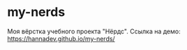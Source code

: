 # my-nerds
Моя вёрстка учебного проекта "Нёрдс".
Ссылка на демо: https://hannadev.github.io/my-nerds/

